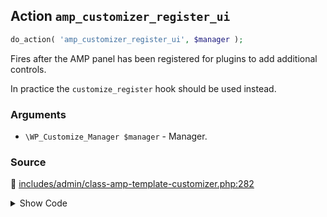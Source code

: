 ## Action `amp_customizer_register_ui`

```php
do_action( 'amp_customizer_register_ui', $manager );
```

Fires after the AMP panel has been registered for plugins to add additional controls.

In practice the `customize_register` hook should be used instead.

### Arguments

* `\WP_Customize_Manager $manager` - Manager.

### Source

:link: [includes/admin/class-amp-template-customizer.php:282](/includes/admin/class-amp-template-customizer.php#L282)

<details>
<summary>Show Code</summary>

```php
do_action( 'amp_customizer_register_ui', $this->wp_customize );
```

</details>
